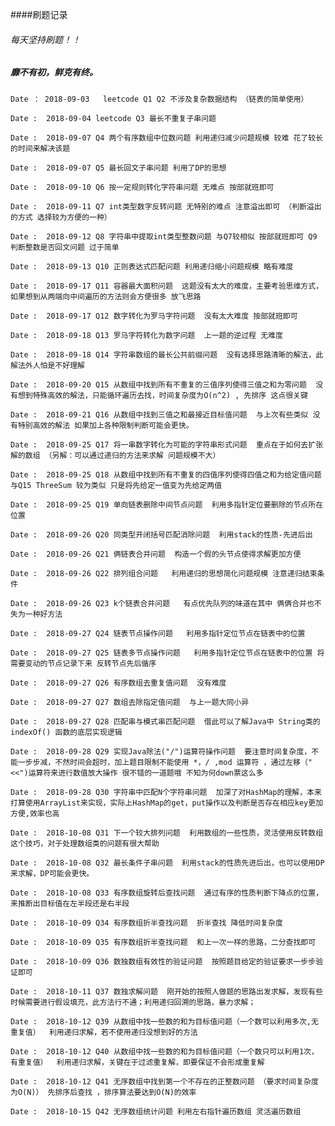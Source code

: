 ####刷题记录
######  每天坚持刷题！！
##### 靡不有初，鲜克有终。
`
Date ： 2018-09-03  
leetcode Q1 Q2 不涉及复杂数据结构 （链表的简单使用）
`

`
Date :  2018-09-04
leetcode Q3 最长不重复子串问题
`

`
Date :  2018-09-07 Q4 两个有序数组中位数问题 利用递归减少问题规模 较难 花了较长的时间来解决该题
`

`
Date :  2018-09-07 Q5 最长回文子串问题 利用了DP的思想
`

`
Date :  2018-09-10 Q6 按一定规则转化字符串问题 无难点 按部就班即可
`

`
Date :  2018-09-11 Q7 int类型数字反转问题 无特别的难点 注意溢出即可 （判断溢出的方式 选择较为方便的一种）
`

`
Date :  2018-09-12 Q8 字符串中提取int类型整数问题 与Q7较相似 按部就班即可 Q9 判断整数是否回文问题 过于简单
`

`
Date :  2018-09-13 Q10 正则表达式匹配问题 利用递归缩小问题规模 略有难度
`

`
Date :  2018-09-17 Q11 容器最大面积问题  这题没有太大的难度，主要考验思维方式，如果想到从两端向中间遍历的方法则会方便很多 放飞思路
`

`
Date :  2018-09-17 Q12 数字转化为罗马字符问题  没有太大难度 按部就班即可
`

`
Date :  2018-09-18 Q13 罗马字符转化为数字问题  上一题的逆过程 无难度 
`

`
Date :  2018-09-18 Q14 字符串数组的最长公共前缀问题  没有选择思路清晰的解法，此解法外人怕是不好理解 
`

`
Date :  2018-09-20 Q15 从数组中找到所有不重复的三值序列使得三值之和为零问题  没有想到特殊高效的解法，只能循环遍历去找，时间复杂度为O(n^2) , 先排序 这点很关键
`

`
Date :  2018-09-21 Q16 从数组中找到三值之和最接近目标值问题  与上次有些类似 没有特别高效的解法 如果加上各种限制判断可能会更快。
`

`
Date :  2018-09-25 Q17 将一串数字转化为可能的字符串形式问题  重点在于如何去扩张解的数组 （另解：可以通过递归的方法来求解 问题规模不大）
`

`
Date :  2018-09-25 Q18 从数组中找到所有不重复的四值序列使得四值之和为给定值问题  与Q15 ThreeSum 较为类似 只是将先给定一值变为先给定两值
`

`
Date :  2018-09-25 Q19 单向链表删除中间节点问题  利用多指针定位要删除的节点所在位置
`

`
Date :  2018-09-26 Q20 同类型开闭括号匹配消除问题  利用stack的性质-先进后出
`

`
Date :  2018-09-26 Q21 俩链表合并问题  构造一个假的头节点使得求解更加方便
`

`
Date :  2018-09-26 Q22 排列组合问题   利用递归的思想简化问题规模 注意递归结束条件
`

`
Date :  2018-09-26 Q23 k个链表合并问题   有点优先队列的味道在其中 俩俩合并也不失为一种好方法
`

`
Date :  2018-09-27 Q24 链表节点操作问题   利用多指针定位节点在链表中的位置
`

`
Date :  2018-09-27 Q25 链表多节点操作问题   利用多指针定位节点在链表中的位置 将需要变动的节点记录下来 反转节点先后循序
`

`
Date :  2018-09-27 Q26 有序数组去重复值问题  没有难度 
`

`
Date :  2018-09-27 Q27 数组去除指定值问题  与上一题大同小异 
`

`
Date :  2018-09-27 Q28 匹配串与模式串匹配问题  借此可以了解Java中 String类的indexOf() 函数的底层实现逻辑 
`

`
Date :  2018-09-28 Q29 实现Java除法("/")运算符操作问题  要注意时间复杂度，不能一步步减，不然时间会超时，加上题目限制不能使用 *，/ ,mod 运算符 ，通过左移（"<<")运算符来进行数值放大操作 很不错的一道题哦 不知为何down票这么多
`

`
Date :  2018-09-28 Q30 字符串中匹配N个字符串问题  加深了对HashMap的理解，本来打算使用ArrayList来实现，实际上HashMap的get，put操作以及判断是否存在相应key更加方便,效率也高 
`

`
Date :  2018-10-08 Q31 下一个较大排列问题  利用数组的一些性质，灵活使用反转数组这个技巧，对于处理数组类的问题有很大帮助
`

`
Date :  2018-10-08 Q32 最长条件子串问题  利用stack的性质先进后出，也可以使用DP来求解，DP可能会更快。
`

`
Date :  2018-10-08 Q33 有序数组旋转后查找问题  通过有序的性质判断下降点的位置，来推断出目标值在左半段还是右半段
`

`
Date :  2018-10-09 Q34 有序数组折半查找问题  折半查找 降低时间复杂度
`

`
Date :  2018-10-09 Q35 有序数组折半查找问题  和上一次一样的思路，二分查找即可
`

`
Date :  2018-10-09 Q36 数独数组有效性的验证问题  按照题目给定的验证要求一步步验证即可
`

`
Date :  2018-10-11 Q37 数独求解问题  刚开始的按照人做题的思路出发求解，发现有些时候需要进行假设填充，此方法行不通；利用递归回溯的思路，暴力求解；
`

`
Date :  2018-10-12 Q39 从数组中找一些数的和为目标值问题（一个数可以利用多次,无重复值）  利用递归求解，若不使用递归没想到好的方法
`

`
Date :  2018-10-12 Q40 从数组中找一些数的和为目标值问题（一个数只可以利用1次，有重复值）  利用递归求解，关键在于过滤重复解，即要保证不会形成重复解
`

`
Date :  2018-10-12 Q41 无序数组中找到第一个不存在的正整数问题 （要求时间复杂度为O(N)） 先排序后查找 ，排序算法要达到O(N)的效率
`

`
Date :  2018-10-15 Q42 无序数组统计问题 利用左右指针遍历数组 灵活遍历数组 
`
